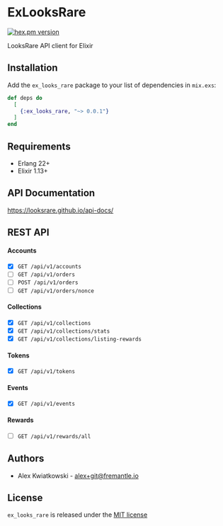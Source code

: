 # ExLooksRare
[![hex.pm version](https://img.shields.io/hexpm/v/ex_looks_rare.svg?style=flat)](https://hex.pm/packages/ex_looks_rare)

LooksRare API client for Elixir

## Installation

Add the `ex_looks_rare` package to your list of dependencies in `mix.exs`:

```elixir
def deps do
  [
    {:ex_looks_rare, "~> 0.0.1"}
  ]
end
```

## Requirements

- Erlang 22+
- Elixir 1.13+

## API Documentation

https://looksrare.github.io/api-docs/

## REST API

#### Accounts

- [x] `GET /api/v1/accounts`
- [ ] `GET /api/v1/orders`
- [ ] `POST /api/v1/orders`
- [ ] `GET /api/v1/orders/nonce`

#### Collections

- [x] `GET /api/v1/collections`
- [x] `GET /api/v1/collections/stats`
- [x] `GET /api/v1/collections/listing-rewards`

#### Tokens

- [x] `GET /api/v1/tokens`

#### Events

- [x] `GET /api/v1/events`

#### Rewards

- [ ] `GET /api/v1/rewards/all`

## Authors

- Alex Kwiatkowski - alex+git@fremantle.io

## License

`ex_looks_rare` is released under the [MIT license](./LICENSE)

